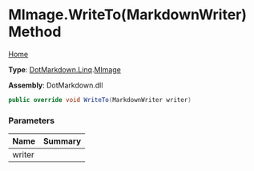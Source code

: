 # MImage\.WriteTo\(MarkdownWriter\) Method

[Home](../../../../README.md)

**Type**: [DotMarkdown.Linq](../../README.md)\.[MImage](../README.md)

**Assembly**: DotMarkdown\.dll

```csharp
public override void WriteTo(MarkdownWriter writer)
```

### Parameters

| Name | Summary |
| ---- | ------- |
| writer | |

